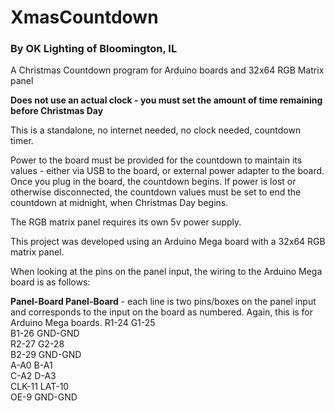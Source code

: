 # XmasCountdown

### By OK Lighting of Bloomington, IL

A Christmas Countdown program for Arduino boards and 32x64 RGB Matrix panel 

**Does not use an actual clock - you must set the amount of time remaining before Christmas Day**  

This is a standalone, no internet needed, no clock needed, countdown timer.  

Power to the board must be provided for the countdown to maintain its values - either via USB to the board, or external power adapter to the board.  Once you plug in the board, the countdown begins.  If power is lost or otherwise disconnected, the countdown values must be set to end the countdown at midnight, when Christmas Day begins.

The RGB matrix panel requires its own 5v power supply.  

This project was developed using an Arduino Mega board with a 32x64 RGB matrix panel.

When looking at the pins on the panel input, the wiring to the Arduino Mega board is as follows:  

**Panel-Board Panel-Board** - each line is two pins/boxes on the panel input and corresponds to the input on the board as numbered.  Again, this is for Arduino Mega boards.
R1-24   G1-25  
B1-26   GND-GND  
R2-27   G2-28  
B2-29   GND-GND  
A-A0    B-A1  
C-A2    D-A3  
CLK-11  LAT-10  
OE-9    GND-GND  

